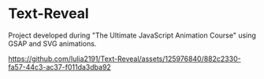 # Text-Reveal
 Project developed during "The Ultimate JavaScript Animation Course" using GSAP and SVG animations.


https://github.com/Iulia2191/Text-Reveal/assets/125976840/882c2330-fa57-44c3-ac37-f011da3dba92



